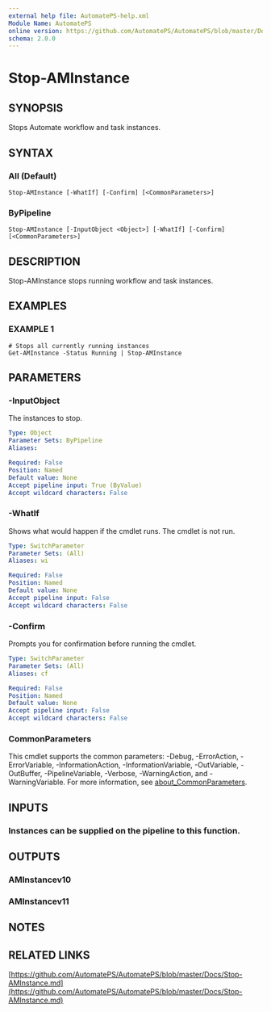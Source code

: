 ```yaml
---
external help file: AutomatePS-help.xml
Module Name: AutomatePS
online version: https://github.com/AutomatePS/AutomatePS/blob/master/Docs/Stop-AMInstance.md
schema: 2.0.0
---
```


# Stop-AMInstance

## SYNOPSIS
Stops Automate workflow and task instances.

## SYNTAX

### All (Default)
```
Stop-AMInstance [-WhatIf] [-Confirm] [<CommonParameters>]
```

### ByPipeline
```
Stop-AMInstance [-InputObject <Object>] [-WhatIf] [-Confirm] [<CommonParameters>]
```

## DESCRIPTION
Stop-AMInstance stops running workflow and task instances.

## EXAMPLES

### EXAMPLE 1
```
# Stops all currently running instances
Get-AMInstance -Status Running | Stop-AMInstance
```

## PARAMETERS

### -InputObject
The instances to stop.

```yaml
Type: Object
Parameter Sets: ByPipeline
Aliases:

Required: False
Position: Named
Default value: None
Accept pipeline input: True (ByValue)
Accept wildcard characters: False
```

### -WhatIf
Shows what would happen if the cmdlet runs.
The cmdlet is not run.

```yaml
Type: SwitchParameter
Parameter Sets: (All)
Aliases: wi

Required: False
Position: Named
Default value: None
Accept pipeline input: False
Accept wildcard characters: False
```

### -Confirm
Prompts you for confirmation before running the cmdlet.

```yaml
Type: SwitchParameter
Parameter Sets: (All)
Aliases: cf

Required: False
Position: Named
Default value: None
Accept pipeline input: False
Accept wildcard characters: False
```

### CommonParameters
This cmdlet supports the common parameters: -Debug, -ErrorAction, -ErrorVariable, -InformationAction, -InformationVariable, -OutVariable, -OutBuffer, -PipelineVariable, -Verbose, -WarningAction, and -WarningVariable. For more information, see [about_CommonParameters](http://go.microsoft.com/fwlink/?LinkID=113216).

## INPUTS

### Instances can be supplied on the pipeline to this function.
## OUTPUTS

### AMInstancev10
### AMInstancev11
## NOTES

## RELATED LINKS

[https://github.com/AutomatePS/AutomatePS/blob/master/Docs/Stop-AMInstance.md](https://github.com/AutomatePS/AutomatePS/blob/master/Docs/Stop-AMInstance.md)

